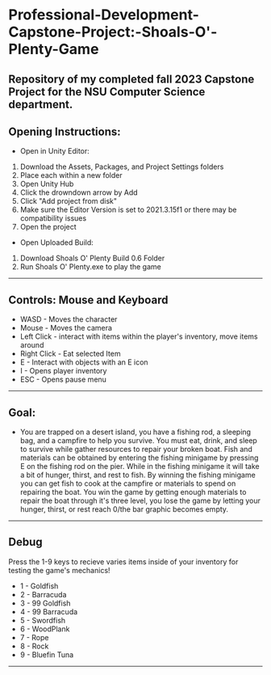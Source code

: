 # Professional-Development-Capstone-Project:-Shoals-O'-Plenty-Game

Repository of my completed fall 2023 Capstone Project for the NSU Computer Science department.
-------------------------------
Opening Instructions:
-------------------------------
* Open in Unity Editor:
1. Download the Assets, Packages, and Project Settings folders
2. Place each within a new folder
3. Open Unity Hub
4. Click the drowndown arrow by Add
5. Click "Add project from disk"
6. Make sure the Editor Version is set to 2021.3.15f1 or there may be compatibility issues
7. Open the project

* Open Uploaded Build:
1. Download Shoals O' Plenty Build 0.6 Folder
2. Run Shoals O' Plenty.exe to play the game
-------------------------------
Controls:
Mouse and Keyboard
-------------------------------
* WASD - Moves the character
* Mouse - Moves the camera
* Left Click - interact with items within the player's inventory, move items around
* Right Click - Eat selected Item
* E - Interact with objects with an E icon
* I - Opens player inventory
* ESC - Opens pause menu
-------------------------------

Goal:
-------------------------------
* You are trapped on a desert island, you have a fishing rod, a sleeping bag, and a campfire to help you survive. You must eat, drink, and sleep to survive while gather       resources to repair your broken boat. Fish and materials can be obtained by entering the fishing minigame by pressing E on the fishing rod on the pier. While in the fishing minigame it will take a bit of hunger, thirst, and rest to fish. By winning the fishing minigame you can get fish to cook at the campfire or materials to spend on repairing the boat. You win the game by getting enough materials to repair the boat through it's three level, you lose the game by letting your
hunger, thirst, or rest reach 0/the bar graphic becomes empty.
-------------------------------

Debug
-------------------------------
Press the 1-9 keys to recieve varies items inside of your inventory for testing the game's mechanics!
* 1 - Goldfish
* 2 - Barracuda
* 3 - 99 Goldfish
* 4 - 99 Barracuda
* 5 - Swordfish
* 6 - WoodPlank
* 7 - Rope
* 8 - Rock
* 9 - Bluefin Tuna
-------------------------------
